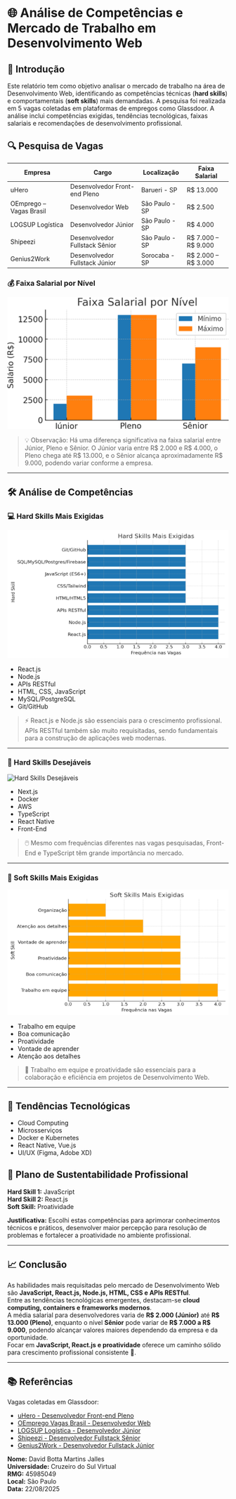 # 🌐 Análise de Competências e Mercado de Trabalho em Desenvolvimento Web

## 📘 Introdução
Este relatório tem como objetivo analisar o mercado de trabalho na área de Desenvolvimento Web, identificando as competências técnicas (**hard skills**) e comportamentais (**soft skills**) mais demandadas. A pesquisa foi realizada em 5 vagas coletadas em plataformas de empregos como Glassdoor. A análise inclui competências exigidas, tendências tecnológicas, faixas salariais e recomendações de desenvolvimento profissional.

## 🔍 Pesquisa de Vagas

| Empresa             | Cargo                         | Localização     | Faixa Salarial         |
|--------------------|-------------------------------|----------------|-----------------------|
| uHero               | Desenvolvedor Front-end Pleno | Barueri - SP   | R$ 13.000             |
| OEmprego – Vagas Brasil | Desenvolvedor Web          | São Paulo - SP | R$ 2.500              |
| LOGSUP Logística    | Desenvolvedor Júnior          | São Paulo - SP | R$ 4.000              |
| Shipeezi            | Desenvolvedor Fullstack Sênior| São Paulo - SP | R$ 7.000 – R$ 9.000   |
| Genius2Work         | Desenvolvedor Fullstack Júnior| Sorocaba - SP  | R$ 2.000 – R$ 3.000   |

### 💰 Faixa Salarial por Nível
  ![Faixa Salarial por Nível](img/FaixaSalárial.png)

> 💡 Observação: Há uma diferença significativa na faixa salarial entre Júnior, Pleno e Sênior. O Júnior varia entre R$ 2.000 e R$ 4.000, o Pleno chega até R$ 13.000, e o Sênior alcança aproximadamente R$ 9.000, podendo variar conforme a empresa.
---

## 🛠️ Análise de Competências

### 💻 Hard Skills Mais Exigidas
  ![Hard Skills Mais Exigidas](img/HardSkillsExigidas.png)

- React.js  
- Node.js  
- APIs RESTful  
- HTML, CSS, JavaScript  
- MySQL/PostgreSQL  
- Git/GitHub  

> ⚡ React.js e Node.js são essenciais para o crescimento profissional. APIs RESTful também são muito requisitadas, sendo fundamentais para a construção de aplicações web modernas.
---

### 🌟 Hard Skills Desejáveis
  ![Hard Skills Desejáveis](img/HardSkillsDesejavéis.png)

- Next.js  
- Docker  
- AWS  
- TypeScript  
- React Native
- Front-End
  
> 🖱️ Mesmo com frequências diferentes nas vagas pesquisadas, Front-End e TypeScript têm grande importância no mercado.
---

### 🧩 Soft Skills Mais Exigidas
  ![Soft Skills Mais Exigidas](img/SoftSkillsmaisExigidas.png)

- Trabalho em equipe  
- Boa comunicação  
- Proatividade  
- Vontade de aprender  
- Atenção aos detalhes  

> 🤝 Trabalho em equipe e proatividade são essenciais para a colaboração e eficiência em projetos de Desenvolvimento Web.

---

## 🚀 Tendências Tecnológicas
- Cloud Computing  
- Microsserviços  
- Docker e Kubernetes  
- React Native, Vue.js  
- UI/UX (Figma, Adobe XD)  

## 🎯 Plano de Sustentabilidade Profissional
**Hard Skill 1:** JavaScript  
**Hard Skill 2:** React.js  
**Soft Skill:** Proatividade  

**Justificativa:** Escolhi estas competências para aprimorar conhecimentos técnicos e práticos, desenvolver maior percepção para resolução de problemas e fortalecer a proatividade no ambiente profissional.

---

## 📈 Conclusão
As habilidades mais requisitadas pelo mercado de Desenvolvimento Web são **JavaScript, React.js, Node.js, HTML, CSS e APIs RESTful**.  
Entre as tendências tecnológicas emergentes, destacam-se **cloud computing, containers e frameworks modernos**.  
A média salarial para desenvolvedores varia de **R$ 2.000 (Júnior)** até **R$ 13.000 (Pleno)**, enquanto o nível **Sênior** pode variar de **R$ 7.000 a R$ 9.000**, podendo alcançar valores maiores dependendo da empresa e da oportunidade.  
Focar em **JavaScript, React.js e proatividade** oferece um caminho sólido para crescimento profissional consistente 🚀.

---

## 📚 Referências
Vagas coletadas em Glassdoor:  
- [uHero - Desenvolvedor Front-end Pleno](https://www.glassdoor.com.br/job-listing/desenvolvedor-front-end-pleno-uhero-JV_IC2464198_KO0,29_KE30,35.htm?jl=1009830185215)  
- [OEmprego Vagas Brasil - Desenvolvedor Web](https://www.glassdoor.com.br/job-listing/desenvolvedor-web-sao-paulo-oemprego-vagas-brasil-JV_IC2479061_KO0,27_KE28,49.htm?jl=1009835875222)  
- [LOGSUP Logística - Desenvolvedor Júnior](https://www.glassdoor.com.br/job-listing/desenvolvedor-j%C3%BAnior-logsup-logistica-e-transportes-JV_IC2479061_KO0,20_KE21,51.htm?jl=1009836709221)  
- [Shipeezi - Desenvolvedor Fullstack Sênior](https://www.glassdoor.com.br/job-listing/desenvolvedor-fullstack-s%C3%AAnior-shipeezi-JV_IC2479061_KO0,30_KE31,39.htm?jl=1009839690579)  
- [Genius2Work - Desenvolvedor Fullstack Júnior](https://www.glassdoor.com.br/job-listing/desenvolvedor-fullstack-jr-genius2work-servicos-JV_IC2475809_KO0,26_KE27,47.htm?jl=1009839279498)  

**Nome:** David Botta Martins Jalles  
**Universidade:** Cruzeiro do Sul Virtual  
**RMG:** 45985049  
**Local:** São Paulo  
**Data:** 22/08/2025 

